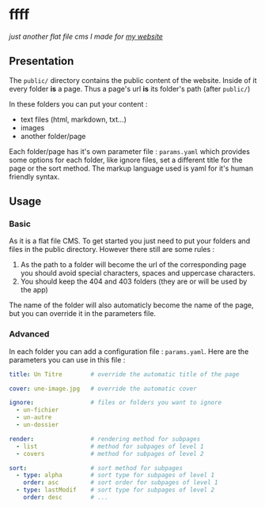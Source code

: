 # ffff
_just another flat file cms I made for [my website](http://nicolas.club1.fr)_

## Presentation
The `public/` directory contains the public content of the website.
Inside of it every folder **is** a page. Thus a page's url **is** its folder's path (after `public/`)

In these folders you can put your content :

-   text files (html, markdown, txt...)
-   images
-   another folder/page

Each folder/page has it's own parameter file : `params.yaml` which provides some options for each folder,
like ignore files, set a different title for the page or the sort method.
The markup language used is yaml for it's human friendly syntax.

## Usage

### Basic

As it is a flat file CMS. To get started you just need to put your folders and files in the public directory.
However there still are some rules :

1.  As the path to a folder will become the url of the corresponding page you should avoid special characters, spaces and uppercase characters.
2.  You should keep the 404 and 403 folders (they are or will be used by the app)

The name of the folder will also automaticly become the name of the page,
but you can override it in the parameters file.

### Advanced

In each folder you can add a configuration file : `params.yaml`.
Here are the parameters you can use in this file :

```yaml
title: Un Titre        # override the automatic title of the page

cover: une-image.jpg   # override the automatic cover

ignore:                # files or folders you want to ignore
  - un-fichier
  - un-autre
  - un-dossier

render:                # rendering method for subpages
  - list               # method for subpages of level 1
  - covers             # method for subpages of level 2

sort:                  # sort method for subpages
  - type: alpha        # sort type for subpages of level 1
    order: asc         # sort order for subpages of level 1
  - type: lastModif    # sort type for subpages of level 2
    order: desc        # ...
```
